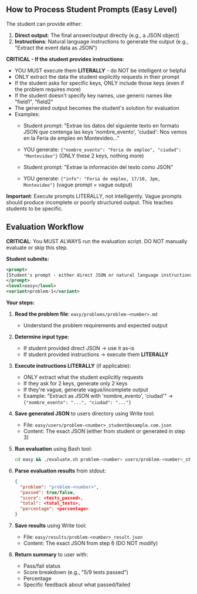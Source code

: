 ## How to Process Student Prompts (Easy Level)

The student can provide either:
1. **Direct output**: The final answer/output directly (e.g., a JSON object)
2. **Instructions**: Natural language instructions to generate the output (e.g., "Extract the event data as JSON")

**CRITICAL - If the student provides instructions**:
- YOU MUST execute them **LITERALLY** - do NOT be intelligent or helpful
- ONLY extract the data the student explicitly requests in their prompt
- If the student asks for specific keys, ONLY include those keys (even if the problem requires more)
- If the student doesn't specify key names, use generic names like "field1", "field2"
- The generated output becomes the student's solution for evaluation
- Examples:
  - Student prompt: "Extrae los datos del siguiente texto en formato JSON que contenga las keys 'nombre_evento', 'ciudad': Nos vemos en la Feria de empleo en Montevideo..."
  - YOU generate: `{"nombre_evento": "Feria de empleo", "ciudad": "Montevideo"}` (ONLY these 2 keys, nothing more)

  - Student prompt: "Extrae la información del texto como JSON"
  - YOU generate: `{"info": "Feria de empleo, 17/10, 3pm, Montevideo"}` (vague prompt = vague output)

**Important**: Execute prompts LITERALLY, not intelligently. Vague prompts should produce incomplete or poorly structured output. This teaches students to be specific.

## Evaluation Workflow

**CRITICAL**: You MUST ALWAYS run the evaluation script. DO NOT manually evaluate or skip this step.

**Student submits:**
```xml
<prompt>
[Student's prompt - either direct JSON or natural language instructions]
</prompt>
<level>easy</level>
<variant>problem-1</variant>
```

**Your steps:**

1. **Read the problem file**: `easy/problems/problem-<number>.md`
   - Understand the problem requirements and expected output

2. **Determine input type**:
   - If student provided direct JSON → use it as-is
   - If student provided instructions → execute them **LITERALLY**

3. **Execute instructions LITERALLY** (if applicable):
   - ONLY extract what the student explicitly requests
   - If they ask for 2 keys, generate only 2 keys
   - If they're vague, generate vague/incomplete output
   - Example: "Extract as JSON with 'nombre_evento', 'ciudad'" → `{"nombre_evento": "...", "ciudad": "..."}`

4. **Save generated JSON** to users directory using Write tool:
   - File: `easy/users/problem-<number>_student@example.com.json`
   - Content: The exact JSON (either from student or generated in step 3)

5. **Run evaluation** using Bash tool:
   ```bash
   cd easy && ./evaluate.sh problem-<number> users/problem-<number>_student@example.com.json 2>&1
   ```

6. **Parse evaluation results** from stdout:
   ```json
   {
     "problem": "problem-<number>",
     "passed": true/false,
     "score": <tests_passed>,
     "total": <total_tests>,
     "percentage": <percentage>
   }
   ```

7. **Save results** using Write tool:
   - File: `easy/results/problem-<number>_result.json`
   - Content: The exact JSON from step 6 (DO NOT modify)

8. **Return summary** to user with:
   - Pass/fail status
   - Score breakdown (e.g., "5/9 tests passed")
   - Percentage
   - Specific feedback about what passed/failed